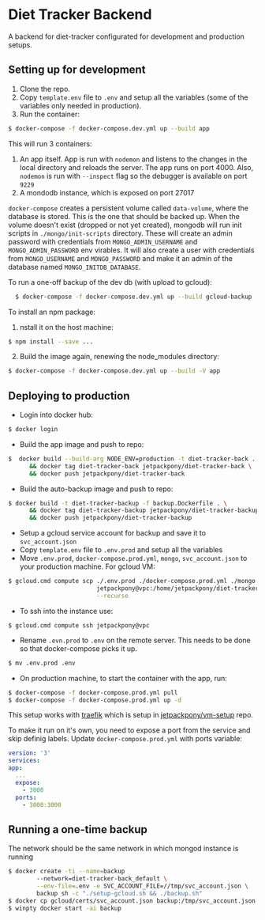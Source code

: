 # Diet Tracker Backend

A backend for diet-tracker configurated for development and production setups.

## Setting up for development

  1. Clone the repo.
  2. Copy `template.env` file to `.env` and setup all the variables (some of the
  variables only needed in production).
  3. Run the container:
  ```bash
  $ docker-compose -f docker-compose.dev.yml up --build app
  ```
This will run 3 containers:

  1. An app itself. App is run with `nodemon` and listens
  to the changes in the local directory and reloads the server. The app runs on
  port 4000. Also, `nodemon` is run with `--inspect` flag so the debugger is
  available on port `9229`
  2. A mondodb instance, which is exposed on port 27017

`docker-compose` creates a persistent volume called `data-volume`, where the
database is stored. This is the one that should be backed up. When the volume doesn't
exist (dropped or not yet created), mongodb will run init scripts in `./mongo/init-scripts`
directory. These will create an admin password with credentials from `MONGO_ADMIN_USERNAME`
and `MONGO_ADMIN_PASSWORD` env virables. It will also create a user with
credentials from `MONGO_USERNAME` and `MONGO_PASSWORD` and make it an admin
of the database named `MONGO_INITDB_DATABASE`.

To run a one-off backup of the dev db (with upload to gcloud):

```bash
  $ docker-compose -f docker-compose.dev.yml up --build gcloud-backup
```

To install an npm package:
  1. nstall it on the host machine:
  ```bash
  $ npm install --save ...
  ```
  2. Build the image again, renewing the node_modules directory:
  ```bash
  $ docker-compose -f docker-compose.dev.yml up --build -V app
  ```

## Deploying to production

  * Login into docker hub:
  ```bash
  $ docker login
  ```
  
  * Build the app image and push to repo:
  ```bash
  $  docker build --build-arg NODE_ENV=production -t diet-tracker-back . \
        && docker tag diet-tracker-back jetpackpony/diet-tracker-back \
        && docker push jetpackpony/diet-tracker-back
  ```
  * Build the auto-backup image and push to repo:
  ```bash
  $ docker build -t diet-tracker-backup -f backup.Dockerfile . \
        && docker tag diet-tracker-backup jetpackpony/diet-tracker-backup \
        && docker push jetpackpony/diet-tracker-backup
  ```
  * Setup a gcloud service account for backup and save it to `svc_account.json`
  * Copy `template.env` file to `.env.prod` and setup all the variables
  * Move `.env.prod`, `docker-compose.prod.yml`, `mongo`, `svc_account.json`
  to your production machine. For gcloud VM:
  ```bash
  $ gcloud.cmd compute scp ./.env.prod ./docker-compose.prod.yml ./mongo ./gcloud/certs/svc_account.json \
                           jetpackpony@vpc:/home/jetpackpony/diet-tracker-back \
                           --recurse
  ```
  * To ssh into the instance use:
  ```
  $ gcloud.cmd compute ssh jetpackpony@vpc
  ```
  * Rename `.evn.prod` to `.env` on the remote server. This needs to be done
  so that docker-compose picks it up.
  ```bash
  $ mv .env.prod .env
  ```
  * On production machine, to start the container with the app, run:
  ```bash
  $ docker-compose -f docker-compose.prod.yml pull
  $ docker-compose -f docker-compose.prod.yml up -d
  ```
  This setup works with [traefik](https://docs.traefik.io/user-guide/docker-and-lets-encrypt/)
which is setup in [jetpackpony/vm-setup](https://github.com/jetpackpony/vm-setup) repo.
  
  To make it run on it's own, you need to expose a port from the service and skip
  definig labels. Update `docker-compose.prod.yml` with ports variable:
  ```yml
version: '3'
services:
  app:
    ...
    expose:
      - 3000
    ports:
      - 3000:3000
  ```
## Running a one-time backup

  The network should be the same network in which mongod instance is running
  ```bash
  $ docker create -ti --name=backup
          --network=diet-tracker-back_default \
          --env-file=.env -e SVC_ACCOUNT_FILE=//tmp/svc_account.json \
          backup sh -c "./setup-gcloud.sh && ./backup.sh"
  $ docker cp gcloud/certs/svc_account.json backup:/tmp/svc_account.json
  $ winpty docker start -ai backup
  ```